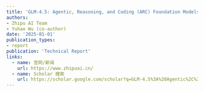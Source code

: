 ```yaml
---
title: 'GLM-4.5: Agentic, Reasoning, and Coding (ARC) Foundation Models — Technology Report'
authors:
- Zhipu AI Team
- Yuhao Wu (co-author)
date: '2025-01-01'
publication_types:
- report
publication: 'Technical Report'
links:
  - name: 官网/新闻
    url: https://www.zhipuai.cn/
  - name: Scholar 搜索
    url: https://scholar.google.com/scholar?q=GLM-4.5%3A%20Agentic%2C%20Reasoning%2C%20and%20Coding%20%28ARC%29%20Foundation%20Models%20Technology%20Report
---
```



